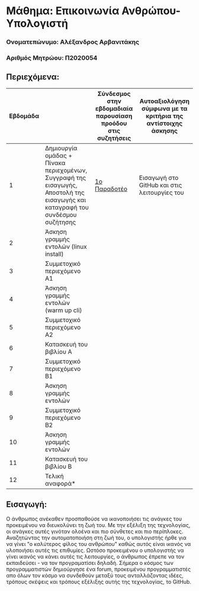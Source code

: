 # Μάθημα: Επικοινωνία Ανθρώπου-Υπολογιστή

### Ονοματεπώνυμο: Αλέξανδρος Αρβανιτάκης
### Αριθμός Μητρώου: Π2020054


## Περιεχόμενα:

| Εβδομάδα |  | Σύνδεσμος στην εβδομαδιαία παρουσίαση προόδου στις συζητήσεις | Αυτοαξιολόγηση σύμφωνα με τα κριτήρια της αντίστοιχης άσκησης |
| --- | --- | --- | --- |
| 1 |  Δημιουργία ομάδας + Πίνακα περιεχομένων, Συγγραφή της εισαγωγής, Αποστολή της εισαγωγής και καταγραφή του συνδέσμου συζήτησης | [1ο Παραδοτέο](https://github.com/p20arva/hci/blob/2020054/projects/2020054/README.md#%CE%B5%CE%B9%CF%83%CE%B1%CE%B3%CF%89%CE%B3%CE%AE) | Εισαγωγή στο GitHub και στις λειτουργίες του |
| 2 | Άσκηση γραμμής εντολών (linux install) | | |
| 3 | Συμμετοχικό περιεχόμενο A1 | | |
| 4 | Άσκηση γραμμής εντολών (warm up cli) | | |
| 5 | Συμμετοχικό περιεχόμενο A2 | | |
| 6 | Κατασκευή του βιβλίου Α | | |
| 7 | Συμμετοχικό περιεχόμενο B1 | | |
| 8 | Άσκηση γραμμής εντολών | | |
| 9 | Συμμετοχικό περιεχόμενο B2 | | |
| 10 | Άσκηση γραμμής εντολών | | |
| 11 | Κατασκευή του βιβλίου Β | | |
| 12 | Τελική αναφορά* | | |

## Εισαγωγή:

Ο άνθρωπος ανέκαθεν προσπαθούσε να ικανοποιήσει τις ανάγκες του προκειμένου να διευκολύνει τη ζωή του. Με την εξέλιξη της τεχνολογίας, οι ανάγκες αυτές γινόταν ολοένα και πιο σύνθετες και πιο περίπλοκες. Αναζητώντας την αυτοματοποιήση στη ζωή του, ο υπολογιστής ήρθε για να γίνει "ο καλύτερος φίλος του ανθρώπου" καθώς αυτός είναι ικανός να υλοποιήσει αυτές τις επιθυμίες. Ωστόσο προκειμένου ο υπολογιστής να γίνει ικανός να κάνει αυτές τις λειτουργίες, ο άνθρωπος έπρεπε να τον εκπαιδεύσει - να τον προγραματίσει δηλαδή. Σήμερα ο κόσμος των προγραμματιστών δημιούργησε ένα forum, προκειμένου προγραμματιστές απο όλων τον κόσμο να συνδεθούν μεταξύ τους ανταλλάζοντας ιδέες, τρόπους σκέψεις και τρόπους εξέλιξης αυτής της τεχνολογίας, το GitHub.
